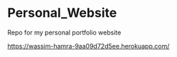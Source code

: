 # Personal_Website
Repo for my personal portfolio website

https://wassim-hamra-9aa09d72d5ee.herokuapp.com/
